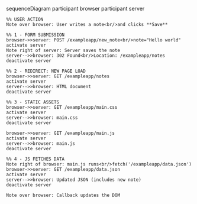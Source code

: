 sequenceDiagram
    participant browser
    participant server

    %% USER ACTION
    Note over browser: User writes a note<br/>and clicks **Save**

    %% 1 - FORM SUBMISSION
    browser->>server: POST /exampleapp/new_note<br/>note="Hello world"
    activate server
    Note right of server: Server saves the note
    server-->>browser: 302 Found<br/>Location: /exampleapp/notes
    deactivate server

    %% 2 - REDIRECT: NEW PAGE LOAD
    browser->>server: GET /exampleapp/notes
    activate server
    server-->>browser: HTML document
    deactivate server

    %% 3 - STATIC ASSETS
    browser->>server: GET /exampleapp/main.css
    activate server
    server-->>browser: main.css
    deactivate server

    browser->>server: GET /exampleapp/main.js
    activate server
    server-->>browser: main.js
    deactivate server

    %% 4 - JS FETCHES DATA
    Note right of browser: main.js runs<br/>fetch('/exampleapp/data.json')
    browser->>server: GET /exampleapp/data.json
    activate server
    server-->>browser: Updated JSON (includes new note)
    deactivate server

    Note over browser: Callback updates the DOM